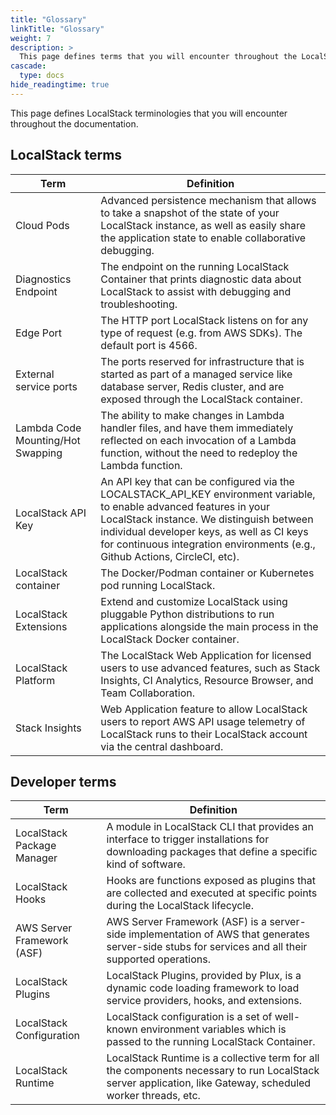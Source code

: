 ```yaml
---
title: "Glossary"
linkTitle: "Glossary"
weight: 7
description: >
  This page defines terms that you will encounter throughout the LocalStack documentation.
cascade:
  type: docs
hide_readingtime: true
---
```


This page defines LocalStack terminologies that you will encounter throughout the documentation.

## LocalStack terms

| Term | Definition |
| --------------------------------- | ----------------------------------------------------------------------------------------------------------------------------------------------------------------------------------------------------------------------------------------------------------------------------------------------- |
| Cloud Pods                        | Advanced persistence mechanism that allows to take a snapshot of the state of your LocalStack instance, as well as easily share the application state to enable collaborative debugging.                                                                                                        |
| Diagnostics Endpoint              | The endpoint on the running LocalStack Container that prints diagnostic data about LocalStack to assist with debugging and troubleshooting.                                                                                                                                                     |
| Edge Port                         | The HTTP port LocalStack listens on for any type of request (e.g. from AWS SDKs). The default port is 4566.                                                                                                                                                                                     |
| External service ports            | The ports reserved for infrastructure that is started as part of a managed service like database server, Redis cluster, and are exposed through the LocalStack container.                                                                                                                       |
| Lambda Code Mounting/Hot Swapping | The ability to make changes in Lambda handler files, and have them immediately reflected on each invocation of a Lambda function, without the need to redeploy the Lambda function.                                                                                                             |
| LocalStack API Key                | An API key that can be configured via the LOCALSTACK_API_KEY environment variable, to enable advanced features in your LocalStack instance. We distinguish between individual developer keys, as well as CI keys for continuous integration environments (e.g., Github Actions, CircleCI, etc). |
| LocalStack container              | The Docker/Podman container or Kubernetes pod running LocalStack.                                                                                                                                                                                                                               |
| LocalStack Extensions             | Extend and customize LocalStack using pluggable Python distributions to run applications alongside the main process in the LocalStack Docker container.                                                                                                                                         |
| LocalStack Platform               | The LocalStack Web Application for licensed users to use advanced features, such as Stack Insights, CI Analytics, Resource Browser, and Team Collaboration.                                                                                                                                     |
| Stack Insights                    | Web Application feature to allow LocalStack users to report AWS API usage telemetry of LocalStack runs to their LocalStack account via the central dashboard.                                                                                                                                   |

## Developer terms

| Term | Definition |
| --------------------------------- | ----------------------------------------------------------------------------------------------------------------------------------------------------------------------------------------------------------------------------------------------------------------------------------------------- |
| LocalStack Package Manager | A module in LocalStack CLI that provides an interface to trigger installations for downloading packages that define a specific kind of software.            |
| LocalStack Hooks           | Hooks are functions exposed as plugins that are collected and executed at specific points during the LocalStack lifecycle.                                  |
| AWS Server Framework (ASF) | AWS Server Framework (ASF) is a server-side implementation of AWS that generates server-side stubs for services and all their supported operations.         |
| LocalStack Plugins         | LocalStack Plugins, provided by Plux, is a dynamic code loading framework to load service providers, hooks, and extensions.                                 |
| LocalStack Configuration   | LocalStack configuration is a set of well-known environment variables which is passed to the running LocalStack Container.                                  |
| LocalStack Runtime         | LocalStack Runtime is a collective term for all the components necessary to run LocalStack server application, like Gateway, scheduled worker threads, etc. |
